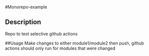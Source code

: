 #Monorepo-example

## Description
Repo to test selective github actions

##Usage
Make changes to either module1/module2 then push,
github actions should only run for modules that were changed
